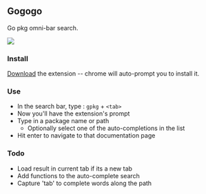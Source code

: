 ## Gogogo ##

Go pkg omni-bar search.

<img src='https://github.com/sjezewski/gogogo/raw/master/doc/screenshot.png'/>

### Install ###

[Download](https://github.com/sjezewski/gogogo/raw/master/gogogo.crx) the extension -- chrome will auto-prompt you to install it.

### Use ###

- In the search bar, type : `gpkg` + `<tab>`
- Now you'll have the extension's prompt
- Type in a package name or path
  - Optionally select one of the auto-completions in the list
- Hit enter to navigate to that documentation page

### Todo ###

- Load result in current tab if its a new tab
- Add functions to the auto-complete search
- Capture 'tab' to complete words along the path